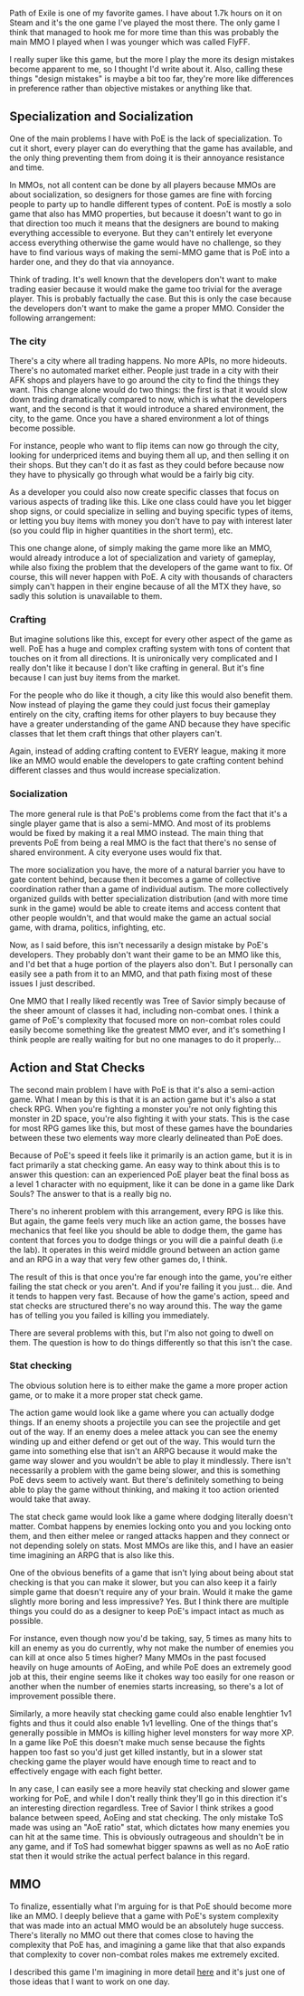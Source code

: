 <!--
title: Thoughts on Path of Exile
date: 2021-02-08
update: 2021-02-08
-->

Path of Exile is one of my favorite games. I have about 1.7k hours on it on Steam and it's the one game I've played the most there.
The only game I think that managed to hook me for more time than this was probably the main MMO I played when I was younger which was called FlyFF.

I really super like this game, but the more I play the more its design mistakes become apparent to me, so I thought I'd write about it.
Also, calling these things "design mistakes" is maybe a bit too far, they're more like differences in preference rather than objective mistakes or anything like that.

## Specialization and Socialization

One of the main problems I have with PoE is the lack of specialization. To cut it short, every player can do everything that the game has available, and the only thing preventing
them from doing it is their annoyance resistance and time.

In MMOs, not all content can be done by all players because MMOs are about socialization, so designers for those games are fine with forcing people to party up to handle different types of content.
PoE is mostly a solo game that also has MMO properties, but because it doesn't want to go in that direction too much it means that the designers are bound to making everything accessible to everyone.
But they can't entirely let everyone access everything otherwise the game would have no challenge, so they have to find various ways of making the semi-MMO game that is PoE into a harder one, and they do that via annoyance.

Think of trading. It's well known that the developers don't want to make trading easier because it would make the game too trivial for the average player. This is probably factually the case.
But this is only the case because the developers don't want to make the game a proper MMO. Consider the following arrangement:

### The city

There's a city where all trading happens. No more APIs, no more hideouts. There's no automated market either. People just trade in a city with their AFK shops and players have to go around the city
to find the things they want. This change alone would do two things: the first is that it would slow down trading dramatically compared to now, which is what the developers want, and the second is
that it would introduce a shared environment, the city, to the game. Once you have a shared environment a lot of things become possible.

For instance, people who want to flip items can now go through the city, looking for underpriced items and buying them all up, and then selling it on their shops.
But they can't do it as fast as they could before because now they have to physically go through what would be a fairly big city.

As a developer you could also now create specific classes that focus on various aspects of trading like this. Like one class could have you let bigger shop signs,
or could specialize in selling and buying specific types of items, or letting you buy items with money you don't have to pay with interest later (so you could flip in higher quantities in the short term), etc. 

This one change alone, of simply making the game more like an MMO, would already introduce a lot of specialization and variety of gameplay, while also fixing the problem that the developers
of the game want to fix. Of course, this will never happen with PoE. A city with thousands of characters simply can't happen in their engine because of all the MTX they have, so sadly this solution is unavailable to them.

### Crafting

But imagine solutions like this, except for every other aspect of the game as well. PoE has a huge and complex crafting system with tons of content that touches on it from all directions.
It is unironically very complicated and I really don't like it because I don't like crafting in general. But it's fine because I can just buy items from the market.

For the people who do like it though, a city like this would also benefit them. Now instead of playing the game they could just focus their gameplay entirely on the city, crafting items
for other players to buy because they have a greater understanding of the game AND because they have specific classes that let them craft things that other players can't.

Again, instead of adding crafting content to EVERY league, making it more like an MMO would enable the developers to gate crafting content behind different classes and thus would increase specialization.

### Socialization

The more general rule is that PoE's problems come from the fact that it's a single player game that is also a semi-MMO. And most of its problems would be fixed by making it a real MMO instead.
The main thing that prevents PoE from being a real MMO is the fact that there's no sense of shared environment. A city everyone uses would fix that.

The more socialization you have, the more of a natural barrier you have to gate content behind, because then it becomes a game of collective coordination rather than a game of individual autism.
The more collectively organized guilds with better specialization distribution (and with more time sunk in the game) would be able to create items and access content that other people wouldn't, and that would
make the game an actual social game, with drama, politics, infighting, etc.

Now, as I said before, this isn't necessarily a design mistake by PoE's developers. They probably don't want their game to be an MMO like this, and I'd bet that a huge portion of the players also don't.
But I personally can easily see a path from it to an MMO, and that path fixing most of these issues I just described.

One MMO that I really liked recently was Tree of Savior simply because of the sheer amount of classes it had, including non-combat ones. I think a game of PoE's complexity that focused more on non-combat
roles could easily become something like the greatest MMO ever, and it's something I think people are really waiting for but no one manages to do it properly...

## Action and Stat Checks

The second main problem I have with PoE is that it's also a semi-action game. What I mean by this is that it is an action game but it's also a stat check RPG.
When you're fighting a monster you're not only fighting this monster in 2D space, you're also fighting it with your stats. This is the case for most RPG games like this, but most of these games
have the boundaries between these two elements way more clearly delineated than PoE does.

Because of PoE's speed it feels like it primarily is an action game, but it is in fact primarily a stat checking game. An easy way to think about this is to answer this question:
can an experienced PoE player beat the final boss as a level 1 character with no equipment, like it can be done in a game like Dark Souls? The answer to that is a really big no.

There's no inherent problem with this arrangement, every RPG is like this. But again, the game feels very much like an action game, the bosses have mechanics that feel like you should be able to dodge them,
the game has content that forces you to dodge things or you will die a painful death (i.e the lab). It operates in this weird middle ground between an action game and an RPG in a way that very few other games do, I think.

The result of this is that once you're far enough into the game, you're either failing the stat check or you aren't. And if you're failing it you just... die. And it tends to happen very fast.
Because of how the game's action, speed and stat checks are structured there's no way around this. The way the game has of telling you you failed is killing you immediately.

There are several problems with this, but I'm also not going to dwell on them. The question is how to do things differently so that this isn't the case.

### Stat checking

The obvious solution here is to either make the game a more proper action game, or to make it a more proper stat check game.

The action game would look like a game where you can actually dodge things.
If an enemy shoots a projectile you can see the projectile and get out of the way. If an enemy does a melee attack you can see the enemy winding up and either defend or get out of the way.
This would turn the game into something else that isn't an ARPG because it would make the game way slower and you wouldn't be able to play it mindlessly.
There isn't necessarily a problem with the game being slower, and this is something PoE devs seem to actively want. But there's definitely something to being able to play the game without thinking,
and making it too action oriented would take that away.

The stat check game would look like a game where dodging literally doesn't matter.
Combat happens by enemies locking onto you and you locking onto them, and then either melee or ranged attacks happen and they connect or not depending solely on stats.
Most MMOs are like this, and I have an easier time imagining an ARPG that is also like this.

One of the obvious benefits of a game that isn't lying about being about stat checking is that you can make it slower, but you can also keep it a fairly simple game that doesn't require any of your brain.
Would it make the game slightly more boring and less impressive? Yes. But I think there are multiple things you could do as a designer to keep PoE's impact intact as much as possible.

For instance, even though now you'd be taking, say, 5 times as many hits to kill an enemy as you do currently, why not make the number of enemies you can kill at once also 5 times higher? Many MMOs in the past
focused heavily on huge amounts of AoEing, and while PoE does an extremely good job at this, their engine seems like it chokes way too easily for one reason or another when the number of enemies starts increasing,
so there's a lot of improvement possible there.

Similarly, a more heavily stat checking game could also enable lenghtier 1v1 fights and thus it could also enable 1v1 levelling. One of the things that's generally possible in MMOs is killing higher level monsters
for way more XP. In a game like PoE this doesn't make much sense because the fights happen too fast so you'd just get killed instantly, but in a slower stat checking game the player would have enough time to react
and to effectively engage with each fight better.

In any case, I can easily see a more heavily stat checking and slower game working for PoE, and while I don't really think they'll go in this direction it's an interesting direction regardless.
Tree of Savior I think strikes a good balance between speed, AoEing and stat checking. The only mistake ToS made was using an "AoE ratio" stat, which dictates how many enemies you can hit at the same time.
This is obviously outrageous and shouldn't be in any game, and if ToS had somewhat bigger spawns as well as no AoE ratio stat then it would strike the actual perfect balance in this regard.

## MMO

To finalize, essentially what I'm arguing for is that PoE should become more like an MMO. I deeply believe that a game with PoE's system complexity that was made into an actual MMO would be an absolutely huge success.
There's literally no MMO out there that comes close to having the complexity that PoE has, and imagining a game like that that also expands that complexity to cover non-combat roles makes me extremely excited.

I described this game I'm imagining in more detail [here](https://a327ex.github.io/blog/game-ideas) and it's just one of those ideas that I want to work on one day.

